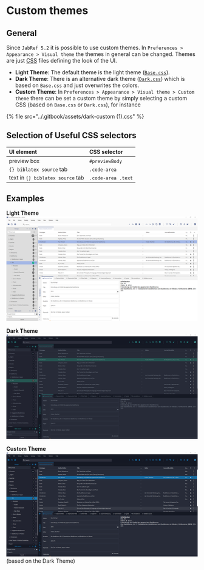 # Custom themes

## General

Since `JabRef 5.2` it is possible to use custom themes. In `Preferences > Appearance > Visual theme` the themes in general can be changed. Themes are just [CSS](https://developer.mozilla.org/en-US/docs/Learn/Getting_started_with_the_web/CSS_basics) files defining the look of the UI.

* **Light Theme**: The default theme is the light theme \([`Base.css`](https://github.com/JabRef/jabref/blob/master/src/main/java/org/jabref/gui/Base.css)\).
* **Dark Theme**: There is an alternative dark theme \([`Dark.css`](https://github.com/JabRef/jabref/blob/master/src/main/java/org/jabref/gui/Dark.css)\) which is based on `Base.css` and just overwrites the colors.
* **Custom Theme**: In `Preferences > Appearance > Visual theme > Custom theme` there can be set a custom theme by simply selecting a custom CSS \(based on `Base.css` or `Dark.css`\), for instance 

{% file src="../.gitbook/assets/dark-custom \(1\).css" %}

## Selection of Useful CSS selectors

| UI element | CSS selector |
| :--- | :--- |
| preview box | `#previewBody` |
| `{} biblatex source` tab | `.code-area` |
| text in `{} biblatex source` tab | `.code-area .text` |

## Examples

**Light Theme** ![Light Theme](../.gitbook/assets/theme-light.png)

**Dark Theme** ![Dark Theme](../.gitbook/assets/theme-dark.png)

**Custom Theme** ![Custom Theme](../.gitbook/assets/theme-custom.png)  
\(based on the Dark Theme\)

